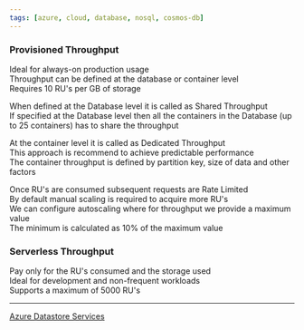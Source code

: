 ```yaml
---
tags: [azure, cloud, database, nosql, cosmos-db]
---
```


### Provisioned Throughput

Ideal for always-on production usage  
Throughput can be defined at the database or container level  
Requires 10 RU's per GB of storage

When defined at the Database level it is called as Shared Throughput  
If specified at the Database level then all the containers in the Database (up to 25 containers) has to share the throughput

At the container level it is called as Dedicated Throughput  
This approach is recommend to achieve predictable performance  
The container throughput is defined by partition key, size of data and other factors

Once RU's are consumed subsequent requests are Rate Limited  
By default manual scaling is required to acquire more RU's  
We can configure autoscaling where for throughput we provide a maximum value  
The minimum is calculated as 10% of the maximum value

### Serverless Throughput

Pay only for the RU's consumed and the storage used  
Ideal for development and non-frequent workloads  
Supports a maximum of 5000 RU's

---

[Azure Datastore Services](../Azure%20Datastore%20Services.md)
